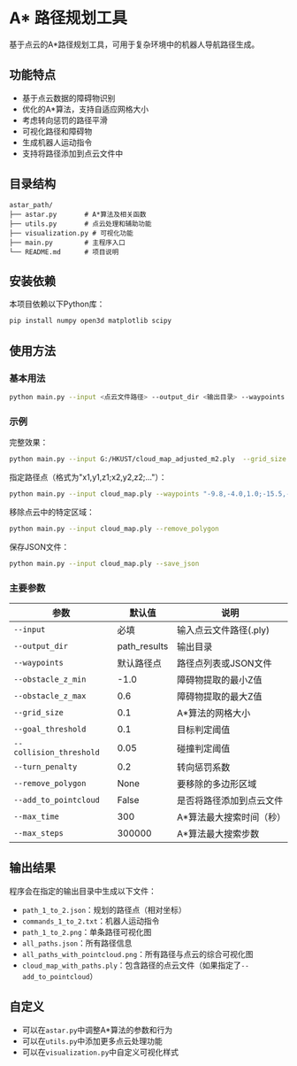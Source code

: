 # A* 路径规划工具

基于点云的A*路径规划工具，可用于复杂环境中的机器人导航路径生成。

## 功能特点

- 基于点云数据的障碍物识别
- 优化的A*算法，支持自适应网格大小
- 考虑转向惩罚的路径平滑
- 可视化路径和障碍物
- 生成机器人运动指令
- 支持将路径添加到点云文件中

## 目录结构

```
astar_path/
├── astar.py       # A*算法及相关函数
├── utils.py       # 点云处理和辅助功能
├── visualization.py # 可视化功能
├── main.py        # 主程序入口
└── README.md      # 项目说明
```

## 安装依赖

本项目依赖以下Python库：

```bash
pip install numpy open3d matplotlib scipy
```

## 使用方法

### 基本用法

```bash
python main.py --input <点云文件路径> --output_dir <输出目录> --waypoints <路径点>
```

### 示例

完整效果：

```bash
python main.py --input G:/HKUST/cloud_map_adjusted_m2.ply  --grid_size 0.1 --collision_threshold 1.6 --turn_penalty 20 --remove_polygon --initial_direction 180
```

指定路径点（格式为"x1,y1,z1;x2,y2,z2;..."）：

```bash
python main.py --input cloud_map.ply --waypoints "-9.8,-4.0,1.0;-15.5,-8.0,1.0"
```

移除点云中的特定区域：

```bash
python main.py --input cloud_map.ply --remove_polygon
```

保存JSON文件：

```bash
python main.py --input cloud_map.ply --save_json
```
### 主要参数

| 参数 | 默认值 | 说明 |
|------|-------|------|
| `--input` | 必填 | 输入点云文件路径(.ply) |
| `--output_dir` | path_results | 输出目录 |
| `--waypoints` | 默认路径点 | 路径点列表或JSON文件 |
| `--obstacle_z_min` | -1.0 | 障碍物提取的最小Z值 |
| `--obstacle_z_max` | 0.6 | 障碍物提取的最大Z值 |
| `--grid_size` | 0.1 | A*算法的网格大小 |
| `--goal_threshold` | 0.1 | 目标判定阈值 |
| `--collision_threshold` | 0.05 | 碰撞判定阈值 |
| `--turn_penalty` | 0.2 | 转向惩罚系数 |
| `--remove_polygon` | None | 要移除的多边形区域 |
| `--add_to_pointcloud` | False | 是否将路径添加到点云文件 |
| `--max_time` | 300 | A*算法最大搜索时间（秒） |
| `--max_steps` | 300000 | A*算法最大搜索步数 |

## 输出结果

程序会在指定的输出目录中生成以下文件：

- `path_1_to_2.json`：规划的路径点（相对坐标）
- `commands_1_to_2.txt`：机器人运动指令
- `path_1_to_2.png`：单条路径可视化图
- `all_paths.json`：所有路径信息
- `all_paths_with_pointcloud.png`：所有路径与点云的综合可视化图
- `cloud_map_with_paths.ply`：包含路径的点云文件（如果指定了`--add_to_pointcloud`）

## 自定义

- 可以在`astar.py`中调整A*算法的参数和行为
- 可以在`utils.py`中添加更多点云处理功能
- 可以在`visualization.py`中自定义可视化样式